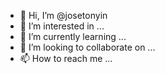 - 👋 Hi, I’m @josetonyin
- 👀 I’m interested in ...
- 🌱 I’m currently learning ...
- 💞️ I’m looking to collaborate on ...
- 📫 How to reach me ...

<!---
josetonyin/josetonyin is a ✨ special ✨ repository because its `README.md` (this file) appears on your GitHub profile.
You can click the Preview link to take a look at your changes.
--->
